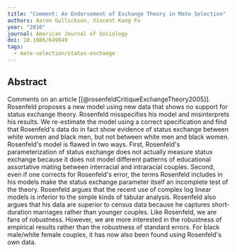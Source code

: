 ```yaml
---
title: "Comment: An Endorsement of Exchange Theory in Mate Selection"
authors: Aaron Gullickson, Vincent Kang Fu
year: "2010"
journal: American Journal of Sociology
doi: 10.1086/649049
tags:
  - mate-selection/status-exchange
---
```

## Abstract

Comments on an article [[@rosenfeldCritiqueExchangeTheory2005]]. Rosenfeld proposes a new model using new data that shows no support for status exchange theory. Rosenfeld misspecifies his model and misinterprets his results. We re-estimate the model using a correct specification and find that Rosenfeld's data do in fact show evidence of status exchange between white women and black men, but not between white men and black women. Rosenfeld's model is flawed in two ways. First, Rosenfeld's parameterization of status exchange does not actually measure status exchange because it does not model different patterns of educational assortative mating between interracial and intraracial couples. Second, even if one corrects for Rosenfeld's error, the terms Rosenfeld includes in his models make the status exchange parameter itself an incomplete test of the theory. Rosenfeld argues that the recent use of complex log linear models is inferior to the simple kinds of tabular analysis. Rosenfeld also argues that his data are superior to census data because he captures short-duration marriages rather than younger couples. Like Rosenfeld, we are fans of robustness. However, we are more interested in the robustness of empirical results rather than the robustness of standard errors. For black male/white female couples, it has now also been found using Rosenfeld's own data.
